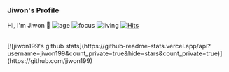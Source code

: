 ### Jiwon's Profile
<!-- Hi, I'm [Windard](https://windard.com) 👋
-->
Hi, I'm Jiwon 👋
![age](https://img.shields.io/badge/age-24-blue)
![focus](https://img.shields.io/badge/focus-android-brightgreen)
![living](https://img.shields.io/badge/living-seoul-3c9)
[![Hits](https://hits.seeyoufarm.com/api/count/incr/badge.svg?url=https%3A%2F%2Fgithub.com%2Fjiwon199&count_bg=%2379C83D&title_bg=%23555555&icon=&icon_color=%23E7E7E7&title=hits&edge_flat=false)](https://hits.seeyoufarm.com)



<br />
[![jiwon199's github stats](https://github-readme-stats.vercel.app/api?username=jiwon199&count_private=true&hide=stars&count_private=true)](https://github.com/jiwon199)

 
